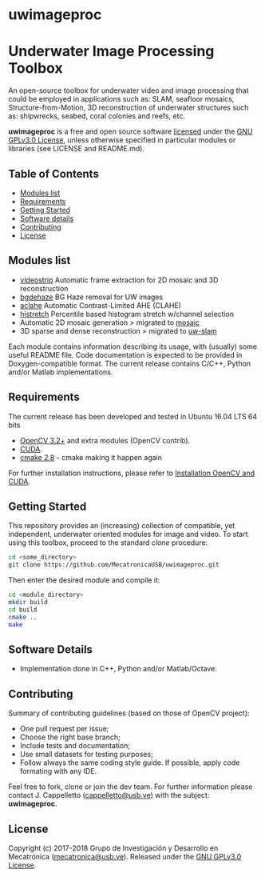 # uwimageproc
# Underwater Image Processing Toolbox

An open-source toolbox for underwater video and image processing that could be employed in applications such as: SLAM, seafloor mosaics, Structure-from-Motion, 3D reconstruction of underwater structures such as: shipwrecks, seabed, coral colonies and reefs, etc.

**uwimageproc** is a free and open source software [licensed](#license) under the [GNU GPLv3.0 License](https://en.wikipedia.org/wiki/GNU_General_Public_License), unless otherwise specified in particular modules or libraries (see LICENSE and README.md).

## Table of Contents
- [Modules list](#modules-list)
- [Requirements](#requirements)
- [Getting Started](#getting-started)
- [Software details](#software-details)
- [Contributing](#contributing)
- [License](#license)

## Modules list
- [videostrip](https://github.com/MecatronicaUSB/uwimageproc/tree/master/modules/videostrip) Automatic frame extraction for 2D mosaic and 3D reconstruction 
- [bgdehaze](https://github.com/MecatronicaUSB/uwimageproc/tree/master/modules/bgdehaze) BG Haze removal for UW images
- [aclahe](https://github.com/MecatronicaUSB/uwimageproc/tree/master/modules/aclahe) Automatic Contrast-Limited AHE (CLAHE)
- [histretch](https://github.com/MecatronicaUSB/uwimageproc/tree/master/modules/histretch) Percentile based histogram stretch w/channel selection
- Automatic 2D mosaic generation > migrated to [mosaic](https://github.com/MecatronicaUSB/mosaic)
- 3D sparse and dense reconstruction > migrated to [uw-slam](https://github.com/MecatronicaUSB/uw-slam)

Each module contains information describing its usage, with (usually) some useful README file. Code documentation is expected to be provided in Doxygen-compatible format. The current release contains C/C++, Python and/or Matlab implementations.

## Requirements

The current release has been developed and tested in Ubuntu 16.04 LTS 64 bits

- [OpenCV 3.2+](http://opencv.org) and extra modules (OpenCV contrib).
- [CUDA]().
- [cmake 2.8](https://cmake.org/) - cmake making it happen again

For further installation instructions, please refer to [Installation OpenCV and CUDA](INSTALL.md).

## Getting Started

This repository provides an (increasing) collection of compatible, yet independent, underwater oriented modules for image and video. To start using this toolbox, proceed to the standard *clone* procedure:

```bash
cd <some_directory>
git clone https://github.com/MecatronicaUSB/uwimageproc.git
```

Then enter the desired module and compile it:
```bash
cd <module_directory>
mkdir build
cd build
cmake ..
make
```

## Software Details

- Implementation done in C++, Python and/or Matlab/Octave.

## Contributing

Summary of contributing guidelines (based on those of OpenCV project):

* One pull request per issue;
* Choose the right base branch;
* Include tests and documentation;
* Use small datasets for testing purposes;
* Follow always the same coding style guide. If possible, apply code formating with any IDE.

Feel free to fork, clone or join the dev team. For further information please contact J. Cappelletto (<cappelletto@usb.ve>) with the subject: **uwimageproc**.

## License

Copyright (c) 2017-2018 Grupo de Investigación y Desarrollo en Mecatrónica (<mecatronica@usb.ve>).
Released under the [GNU GPLv3.0 License](LICENSE). 
